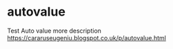 # autovalue
Test Auto value more description https://cararuseugeniu.blogspot.co.uk/p/autovalue.html
